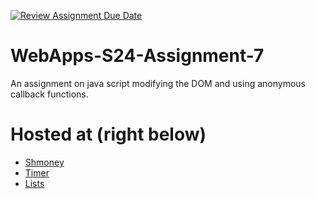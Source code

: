 [![Review Assignment Due Date](https://classroom.github.com/assets/deadline-readme-button-24ddc0f5d75046c5622901739e7c5dd533143b0c8e959d652212380cedb1ea36.svg)](https://classroom.github.com/a/cdqffI9o)
# WebApps-S24-Assignment-7
An assignment on java script modifying the DOM and using anonymous callback functions.

# Hosted at (right below)
-  [Shmoney](https://44-563-web-apps-s24.github.io/44563-webapps-s24-assignment7-DopeAnt25/)
-  [Timer](https://44-563-web-apps-s24.github.io/44563-webapps-s24-assignment7-DopeAnt25/)
-  [Lists](https://44-563-web-apps-s24.github.io/44563-webapps-s24-assignment7-DopeAnt25/)

